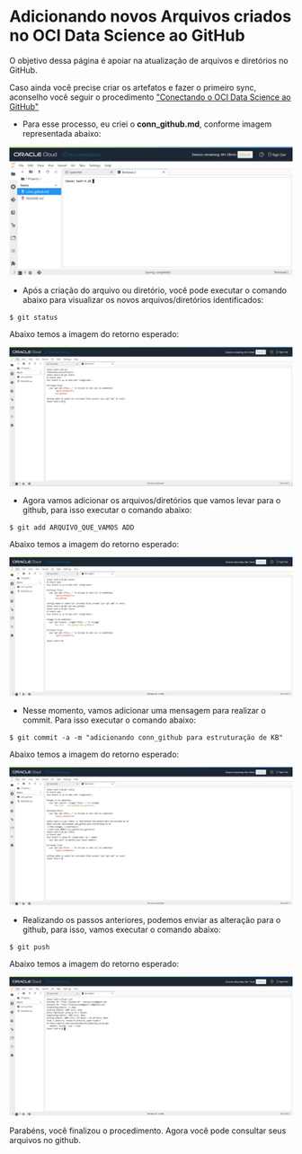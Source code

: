 # Adicionando novos Arquivos criados no OCI Data Science ao GitHub

O objetivo dessa página é apoiar na atualização de arquivos e diretórios no GitHub.

Caso ainda você precise criar os artefatos e fazer o primeiro sync, aconselho você seguir o procedimento ["Conectando o OCI Data Science ao GitHub"](conn_github.md)

* Para esse processo, eu criei o **conn_github.md**, conforme imagem representada abaixo:

![criação file](./images/image7.png)

* Após a criação do arquivo ou diretório, você pode executar o comando abaixo para visualizar os novos arquivos/diretórios identificados:

```
$ git status
```

Abaixo temos a imagem do retorno esperado:

![git status](./images/image8.png)

* Agora vamos adicionar os arquivos/diretórios que vamos levar para o github, para isso executar o comando abaixo:

```
$ git add ARQUIVO_QUE_VAMOS ADD
```

Abaixo temos a imagem do retorno esperado:

![git add](./images/image9.png)

* Nesse momento, vamos adicionar uma mensagem para realizar o commit. Para isso executar o comando abaixo:

```
$ git commit -a -m "adicionando conn_github para estruturação de KB"
```

Abaixo temos a imagem do retorno esperado:

![git commit](./images/image10.png)

* Realizando os passos anteriores, podemos enviar as alteração para o github, para isso, vamos executar o comando abaixo:

```
$ git push
```

Abaixo temos a imagem do retorno esperado:

![git push](./images/image11.png)


Parabéns, você finalizou o procedimento. Agora você pode consultar seus arquivos no github.